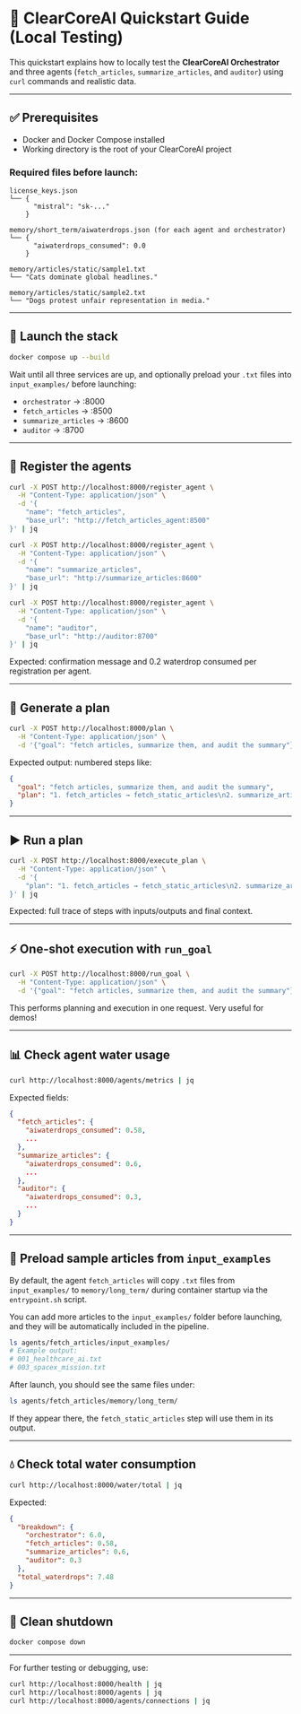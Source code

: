 # 🧪 ClearCoreAI Quickstart Guide (Local Testing)

This quickstart explains how to locally test the **ClearCoreAI Orchestrator** and three agents (`fetch_articles`, `summarize_articles`, and `auditor`) using `curl` commands and realistic data.

---

## ✅ Prerequisites

- Docker and Docker Compose installed
- Working directory is the root of your ClearCoreAI project

### Required files before launch:

```
license_keys.json
└── {
      "mistral": "sk-..."
    }

memory/short_term/aiwaterdrops.json (for each agent and orchestrator)
└── {
      "aiwaterdrops_consumed": 0.0
    }

memory/articles/static/sample1.txt
└── "Cats dominate global headlines."

memory/articles/static/sample2.txt
└── "Dogs protest unfair representation in media."
```

---

## 🚀 Launch the stack

```bash
docker compose up --build
```

Wait until all three services are up, and optionally preload your `.txt` files into `input_examples/` before launching:
- `orchestrator` → :8000
- `fetch_articles` → :8500
- `summarize_articles` → :8600
- `auditor` → :8700

---

## 🧩 Register the agents

```bash
curl -X POST http://localhost:8000/register_agent \
  -H "Content-Type: application/json" \
  -d '{
    "name": "fetch_articles",
    "base_url": "http://fetch_articles_agent:8500"
}' | jq

curl -X POST http://localhost:8000/register_agent \
  -H "Content-Type: application/json" \
  -d '{
    "name": "summarize_articles",
    "base_url": "http://summarize_articles:8600"
}' | jq

curl -X POST http://localhost:8000/register_agent \
  -H "Content-Type: application/json" \
  -d '{
    "name": "auditor",
    "base_url": "http://auditor:8700"
}' | jq
```

Expected: confirmation message and 0.2 waterdrop consumed per registration per agent.

---

## 🧠 Generate a plan

```bash
curl -X POST http://localhost:8000/plan \
  -H "Content-Type: application/json" \
  -d '{"goal": "fetch articles, summarize them, and audit the summary"}' | jq
```

Expected output: numbered steps like:
```json
{
  "goal": "fetch articles, summarize them, and audit the summary",
  "plan": "1. fetch_articles → fetch_static_articles\n2. summarize_articles → structured_text_summarization\n3. auditor → audit_summary"
}
```

---

## ▶️ Run a plan

```bash
curl -X POST http://localhost:8000/execute_plan \
  -H "Content-Type: application/json" \
  -d '{
    "plan": "1. fetch_articles → fetch_static_articles\n2. summarize_articles → structured_text_summarization\n3. auditor → audit_summary"
}' | jq
```

Expected: full trace of steps with inputs/outputs and final context.

---

## ⚡ One-shot execution with `run_goal`

```bash
curl -X POST http://localhost:8000/run_goal \
  -H "Content-Type: application/json" \
  -d '{"goal": "fetch articles, summarize them, and audit the summary"}' | jq
```

This performs planning and execution in one request. Very useful for demos!

---

## 📊 Check agent water usage

```bash
curl http://localhost:8000/agents/metrics | jq
```

Expected fields:
```json
{
  "fetch_articles": {
    "aiwaterdrops_consumed": 0.58,
    ...
  },
  "summarize_articles": {
    "aiwaterdrops_consumed": 0.6,
    ...
  },
  "auditor": {
    "aiwaterdrops_consumed": 0.3,
    ...
  }
}
```

---

## 📂 Preload sample articles from `input_examples`

By default, the agent `fetch_articles` will copy `.txt` files from `input_examples/` to `memory/long_term/` during container startup via the `entrypoint.sh` script.

You can add more articles to the `input_examples/` folder before launching, and they will be automatically included in the pipeline.

```bash
ls agents/fetch_articles/input_examples/
# Example output:
# 001_healthcare_ai.txt
# 003_spacex_mission.txt
```

After launch, you should see the same files under:

```bash
ls agents/fetch_articles/memory/long_term/
```

If they appear there, the `fetch_static_articles` step will use them in its output.

---

## 💧 Check total water consumption

```bash
curl http://localhost:8000/water/total | jq
```

Expected:
```json
{
  "breakdown": {
    "orchestrator": 6.0,
    "fetch_articles": 0.58,
    "summarize_articles": 0.6,
    "auditor": 0.3
  },
  "total_waterdrops": 7.48
}
```

---

## 🧹 Clean shutdown

```bash
docker compose down
```

---

For further testing or debugging, use:
```bash
curl http://localhost:8000/health | jq
curl http://localhost:8000/agents | jq
curl http://localhost:8000/agents/connections | jq
```